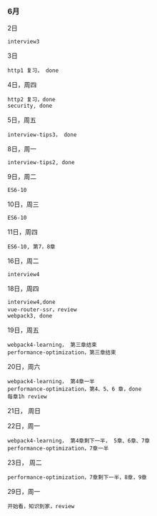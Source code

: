 ### 6月

2日

	interview3
	
3日
	
	http1 复习， done
4日，周四
	
	http2 复习，done
	security, done
	
5日，周五
	
	interview-tips3， done	

8日，周一

	interview-tips2, done
9日，周二
	
	ES6-10
	
10日，周三

	ES6-10
	
11日，周四
	
	ES6-10, 第7，8章
16日，周二
	
	interview4
	
18日，周四
	
	interview4,done
	vue-router-ssr，review
	webpack3, done

19日，周五
	
	webpack4-learning， 第三章结束
	performance-optimization，第三章结束

20日，周六
	
	webpack4-learning， 第4章一半
	performance-optimization，第4、5、6 章，done
	每章1h review

21日， 周日

22日，周一
	
	webpack4-learning， 第4章剩下一半， 5章、6章、7章
	performance-optimization，7章一半
	
23日，	周二
	
	performance-optimization，7章剩下一半，8章，9章
	
29日，周一
	
	开始看，知识到家，review